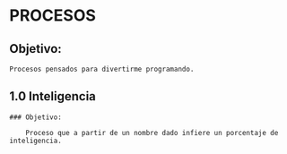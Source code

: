# PROCESOS

 ## Objetivo:

    Procesos pensados para divertirme programando. 

## 1.0 Inteligencia

    ### Objetivo:

        Proceso que a partir de un nombre dado infiere un porcentaje de inteligencia.
